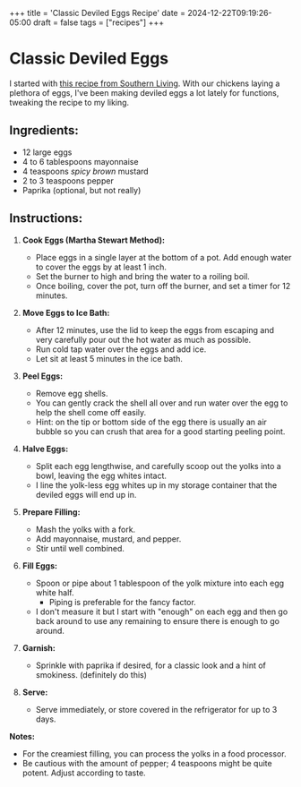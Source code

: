 +++
title = 'Classic Deviled Eggs Recipe'
date = 2024-12-22T09:19:26-05:00
draft = false
tags = ["recipes"]
+++

# Classic Deviled Eggs
I started with [this recipe from Southern Living](https://www.southernliving.com/recipes/classic-deviled-eggs). 
With our chickens laying a plethora of eggs, I've been making deviled eggs a lot lately for functions, tweaking the recipe to my liking.


## Ingredients:
- 12 large eggs
- 4 to 6 tablespoons mayonnaise
- 4 teaspoons _spicy brown_ mustard
- 2 to 3 teaspoons pepper 
- Paprika (optional, but not really)

## Instructions:

1. **Cook Eggs (Martha Stewart Method):**
   - Place eggs in a single layer at the bottom of a pot. Add enough water to cover the eggs by at least 1 inch.
   - Set the burner to high and bring the water to a roiling boil.
   - Once boiling, cover the pot, turn off the burner, and set a timer for 12 minutes.

2. **Move Eggs to Ice Bath:**
   - After 12 minutes, use the lid to keep the eggs from escaping and very carefully pour out the hot water as much as possible. 
   - Run cold tap water over the eggs and add ice. 
   - Let sit at least 5 minutes in the ice bath.

3. **Peel Eggs:**
   - Remove egg shells. 
   - You can gently crack the shell all over and run water over the egg to help the shell come off easily.
   - Hint: on the tip or bottom side of the egg there is usually an air bubble so you can crush that area for a good starting peeling point.

4. **Halve Eggs:**
   - Split each egg lengthwise, and carefully scoop out the yolks into a bowl, leaving the egg whites intact.
   - I line the yolk-less egg whites up in my storage container that the deviled eggs will end up in.

5. **Prepare Filling:**
   - Mash the yolks with a fork. 
   - Add mayonnaise, mustard, and pepper. 
   - Stir until well combined.

6. **Fill Eggs:**
   - Spoon or pipe about 1 tablespoon of the yolk mixture into each egg white half.
     - Piping is preferable for the fancy factor.
   - I don't measure it but I start with "enough" on each egg and then go back around to use any remaining to ensure there is enough to go around.

7. **Garnish:**
   - Sprinkle with paprika if desired, for a classic look and a hint of smokiness. (definitely do this)

8. **Serve:**
   - Serve immediately, or store covered in the refrigerator for up to 3 days.

**Notes:** 
- For the creamiest filling, you can process the yolks in a food processor.
- Be cautious with the amount of pepper; 4 teaspoons might be quite potent. Adjust according to taste.
